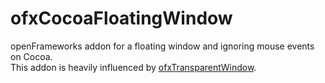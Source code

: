 ofxCocoaFloatingWindow
======================

openFrameworks addon for a floating window and ignoring mouse events on Cocoa.  
This addon is heavily influenced by [ofxTransparentWindow](https://github.com/jefftimesten/ofxTransparentWindow).
